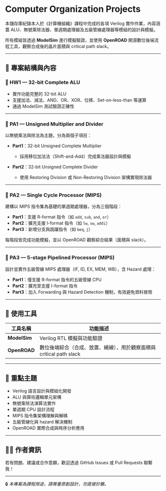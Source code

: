 # Computer Organization Projects

本儲存庫紀錄本人於《計算機組織》課程中完成的各項 Verilog 實作作業，內容涵蓋 ALU、無號乘除法器、單週期處理器及五級管線處理器等模組的設計與模擬。

所有模組皆透過 **ModelSim** 進行模擬驗證，並使用 **OpenROAD** 開源數位後端流程工具，觀察合成後的晶片面積與 critical path slack。

---

## 📁 專案結構與內容

### 🔹 HW1 — 32-bit Complete ALU
- 實作功能完整的 32-bit ALU
- 支援加法、減法、AND、OR、XOR、位移、Set-on-less-than 等運算
- 通過 ModelSim 測試驗證正確性

---

### 🔹 PA1 — Unsigned Multiplier and Divider

以無號乘法與除法為主題，分為兩個子項目：

- **Part1**：32-bit Unsigned Complete Multiplier  
  - 採用移位加法法（Shift-and-Add）完成乘法器設計與模擬

- **Part2**：32-bit Unsigned Complete Divider  
  - 使用 Restoring Division 或 Non-Restoring Division 架構實現除法器

---

### 🔹 PA2 — Single Cycle Processor (MIPS)

建構以 MIPS 指令集為基礎的單週期處理器，分為三個階段：

- **Part1**：支援 R-format 指令（如 `add`, `sub`, `and`, `or`）
- **Part2**：擴充支援 I-format 指令（如 `lw`, `sw`, `addi`）
- **Part3**：新增分支與跳躍指令（如 `beq`, `j`）

每階段皆完成功能模擬，並以 OpenROAD 觀察綜合結果（面積與 slack）。

---

### 🔹 PA3 — 5-stage Pipelined Processor (MIPS)

設計並實作五級管線 MIPS 處理器（IF, ID, EX, MEM, WB），含 Hazard 處理：

- **Part1**：僅支援 R-format 指令的五級管線 CPU
- **Part2**：擴充至支援 I-format 指令
- **Part3**：加入 Forwarding 與 Hazard Detection 機制，有效避免資料冒險

---

## 🧪 使用工具

| 工具名稱 | 功能描述 |
|----------|----------|
| **ModelSim** | Verilog RTL 模擬與功能驗證 |
| **OpenROAD** | 數位後端綜合（合成、放置、繞線），用於觀察面積與 critical path slack |

---

## 📌 重點主題

- Verilog 語言設計與模組化開發
- ALU 與算術邏輯單元架構
- 無號乘除法演算法實作
- 單週期 CPU 設計流程
- MIPS 指令集架構理解與解碼
- 五級管線化與 hazard 解決機制
- OpenROAD 實際合成與時序分析應用

---

## 🧑‍💻 作者資訊

若有問題、建議或合作意願，歡迎透過 GitHub Issues 或 Pull Requests 聯繫我！

---

🔒 _本專案為課程用途，請尊重原創設計，勿直接抄襲。_
